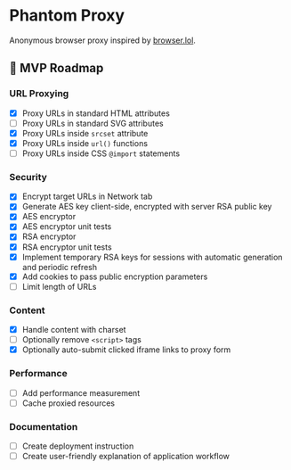 # Phantom Proxy

Anonymous browser proxy inspired by [browser.lol](https://browser.lol).

## 📅 MVP Roadmap

### URL Proxying
- [x] Proxy URLs in standard HTML attributes
- [ ] Proxy URLs in standard SVG attributes
- [x] Proxy URLs inside `srcset` attribute
- [x] Proxy URLs inside `url()` functions
- [ ] Proxy URLs inside CSS `@import` statements

### Security
- [x] Encrypt target URLs in Network tab
- [x] Generate AES key client-side, encrypted with server RSA public key
- [x] AES encryptor
- [x] AES encryptor unit tests
- [x] RSA encryptor
- [x] RSA encryptor unit tests
- [x] Implement temporary RSA keys for sessions with automatic generation and periodic refresh
- [x] Add cookies to pass public encryption parameters
- [ ] Limit length of URLs

### Content
- [x] Handle content with charset
- [ ] Optionally remove `<script>` tags
- [x] Optionally auto-submit clicked iframe links to proxy form

### Performance
- [ ] Add performance measurement
- [ ] Cache proxied resources

### Documentation
- [ ] Create deployment instruction
- [ ] Create user-friendly explanation of application workflow
